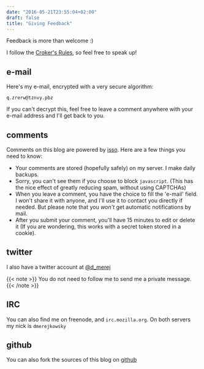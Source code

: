 ```yaml
---
date: "2016-05-21T23:55:04+02:00"
draft: false
title: "Giving Feedback"
---
```


Feedback is more than welcome :)

I follow the [Croker's Rules](http://sl4.org/crocker.html), so feel free to
speak up!

## e-mail


Here's my e-mail, encrypted with a very secure algorithm:

```text
q.zrerw@tznvy.pbz
```

If you can't decrypt this, feel free to leave a comment anywhere with your
e-mail address and I'll get back to you.

## comments

Comments on this blog are powered by [isso](https://posativ.org/isso/).
Here are a few things you need to know:

* Your comments are stored (hopefully safely) on my server. I make daily
  backups.
* Sorry, you can't see them if you choose to block `javascript`. (This has the
  nice effect of greatly reducing spam, without using CAPTCHAs)
* When you leave a comment, you have the choice to fill the 'e-mail' field.
  I won't share it with anyone, and I'll use it to contact you directly if
  needed. But please note that you *won't* get automatic notifications by mail.
* After you submit your comment, you'll have 15 minutes to edit or delete it
  (If you are wondering, this works with a secret token stored in a cookie).


## twitter

I also have a twitter account at [@d_merej](https://twitter.com/d_merej)

{{< note >}}
You do not need to follow me to send me a private
message.
{{< /note >}}

## IRC

You can also find me on freenode, and `irc.mozilla.org`.
On both servers my nick is `dmerejkowsky`

## github

You can also fork the sources of this blog on [github](https://github.com/dmerejkowsky/blog)
